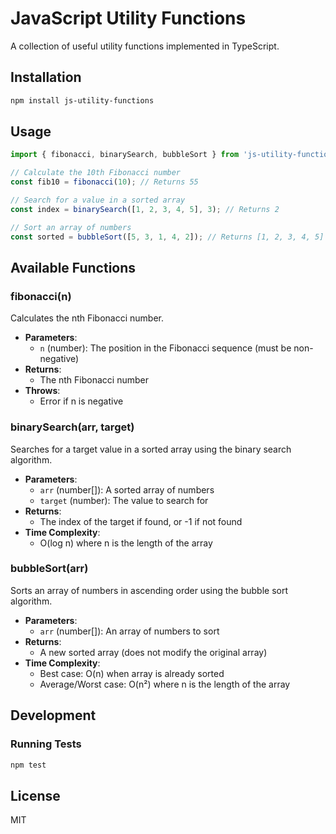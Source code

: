 # JavaScript Utility Functions

A collection of useful utility functions implemented in TypeScript.

## Installation

```bash
npm install js-utility-functions
```

## Usage

```typescript
import { fibonacci, binarySearch, bubbleSort } from 'js-utility-functions';

// Calculate the 10th Fibonacci number
const fib10 = fibonacci(10); // Returns 55

// Search for a value in a sorted array
const index = binarySearch([1, 2, 3, 4, 5], 3); // Returns 2

// Sort an array of numbers
const sorted = bubbleSort([5, 3, 1, 4, 2]); // Returns [1, 2, 3, 4, 5]
```

## Available Functions

### fibonacci(n)

Calculates the nth Fibonacci number.

- **Parameters**: 
  - `n` (number): The position in the Fibonacci sequence (must be non-negative)
- **Returns**: 
  - The nth Fibonacci number
- **Throws**: 
  - Error if n is negative

### binarySearch(arr, target)

Searches for a target value in a sorted array using the binary search algorithm.

- **Parameters**:
  - `arr` (number[]): A sorted array of numbers
  - `target` (number): The value to search for
- **Returns**:
  - The index of the target if found, or -1 if not found
- **Time Complexity**:
  - O(log n) where n is the length of the array

### bubbleSort(arr)

Sorts an array of numbers in ascending order using the bubble sort algorithm.

- **Parameters**:
  - `arr` (number[]): An array of numbers to sort
- **Returns**:
  - A new sorted array (does not modify the original array)
- **Time Complexity**:
  - Best case: O(n) when array is already sorted
  - Average/Worst case: O(n²) where n is the length of the array

## Development

### Running Tests

```bash
npm test
```

## License

MIT

